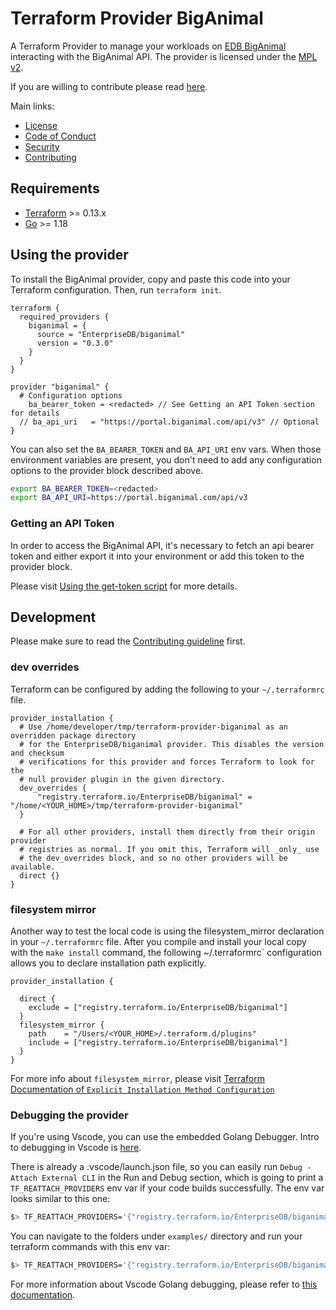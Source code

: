 # Terraform Provider BigAnimal

A Terraform Provider to manage your workloads on [EDB BigAnimal](https://www.enterprisedb.com/products/biganimal-cloud-postgresql) interacting with the BigAnimal API. The provider is licensed under the [MPL v2](https://www.mozilla.org/en-US/MPL/2.0/).

If you are willing to contribute please read [here](./CONTRIBUTING.md).

Main links:

- [License](./LICENSE)
- [Code of Conduct](./CODE_OF_CONDUCT.md)
- [Security](./SECURITY.md)
- [Contributing](./CONTRIBUTING.md)

## Requirements

- [Terraform](https://www.terraform.io/downloads.html) >= 0.13.x
- [Go](https://golang.org/doc/install) >= 1.18

## Using the provider

To install the BigAnimal provider, copy and paste this code into your Terraform configuration. Then, run `terraform init`.

```hcl
terraform {
  required_providers {
    biganimal = {
      source = "EnterpriseDB/biganimal"
      version = "0.3.0"
    }
  }
}

provider "biganimal" {
  # Configuration options
    ba_bearer_token = <redacted> // See Getting an API Token section for details
  // ba_api_uri   = "https://portal.biganimal.com/api/v3" // Optional
}
```

You can also set the `BA_BEARER_TOKEN` and `BA_API_URI` env vars. When those environment variables are present, you don't need to add any configuration options to the provider block described above.

```bash
export BA_BEARER_TOKEN=<redacted>
export BA_API_URI=https://portal.biganimal.com/api/v3
```

### Getting an API Token

In order to access the BigAnimal API, it's necessary to fetch an api bearer token and either export it into your environment or add this token to the provider block.

Please visit [Using the get-token script](https://www.enterprisedb.com/docs/biganimal/latest/reference/api/#using-the-get-token-script) for more details.

## Development

Please make sure to read the [Contributing guideline](./CONTRIBUTING.md) first.

### dev overrides
Terraform can be configured by adding the following to your `~/.terraformrc` file.

```
provider_installation {
  # Use /home/developer/tmp/terraform-provider-biganimal as an overridden package directory
  # for the EnterpriseDB/biganimal provider. This disables the version and checksum
  # verifications for this provider and forces Terraform to look for the
  # null provider plugin in the given directory.
  dev_overrides {
      "registry.terraform.io/EnterpriseDB/biganimal" = "/home/<YOUR_HOME>/tmp/terraform-provider-biganimal"
  }

  # For all other providers, install them directly from their origin provider
  # registries as normal. If you omit this, Terraform will _only_ use
  # the dev_overrides block, and so no other providers will be available.
  direct {}
}
```
### filesystem mirror
Another way to test the local code is using the filesystem_mirror declaration in your `~/.terraformrc` file.
After you compile and install your local copy with the `make install` command, the following ~/.terraformrc` configuration allows you to declare installation path explicitly.
```
provider_installation {

  direct {
    exclude = ["registry.terraform.io/EnterpriseDB/biganimal"]
  }
  filesystem_mirror {
    path    = "/Users/<YOUR_HOME>/.terraform.d/plugins"
    include = ["registry.terraform.io/EnterpriseDB/biganimal"]
  }
}
```
For more info about `filesystem_mirror`, please visit [Terraform Documentation of `Explicit Installation Method Configuration`](https://developer.hashicorp.com/terraform/cli/config/config-file#explicit-installation-method-configuration)

### Debugging the provider

If you're using Vscode, you can use the embedded Golang Debugger. Intro to debugging in Vscode is [here](https://code.visualstudio.com/docs/editor/debugging).

There is already a .vscode/launch.json file, so you can easily run `Debug - Attach External CLI` in the Run and Debug section, which is going to print a `TF_REATTACH_PROVIDERS` env var if your code builds successfully. The env var looks similar to this one:

```bash
$> TF_REATTACH_PROVIDERS='{"registry.terraform.io/EnterpriseDB/biganimal":{"Protocol":"grpc","ProtocolVersion":5,"Pid":14123,"Test":true,"Addr":{"Network":"unix","String":"/var/folders/99/kt3b7rgn7wbcc55jt9zv_rch0000gn/T/plugin608643082"}}}'
```

You can navigate to the folders under `examples/` directory and run your terraform commands with this env var:

```bash
$> TF_REATTACH_PROVIDERS='{"registry.terraform.io/EnterpriseDB/biganimal":{"Protocol":"grpc","ProtocolVersion":5,"Pid":14123,"Test":true,"Addr":{"Network":"unix","String":"/var/folders/99/kt3b7rgn7wbcc55jt9zv_rch0000gn/T/plugin608643082"}}}' terraform plan
```

For more information about Vscode Golang debugging, please refer to [this documentation](https://github.com/golang/vscode-go/blob/master/docs/debugging.md).
